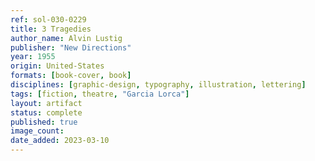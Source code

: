 ```yaml
---
ref: sol-030-0229
title: 3 Tragedies
author_name: Alvin Lustig
publisher: "New Directions"
year: 1955
origin: United-States
formats: [book-cover, book]
disciplines: [graphic-design, typography, illustration, lettering]
tags: [fiction, theatre, "Garcia Lorca"]
layout: artifact
status: complete
published: true
image_count:
date_added: 2023-03-10
---
```

